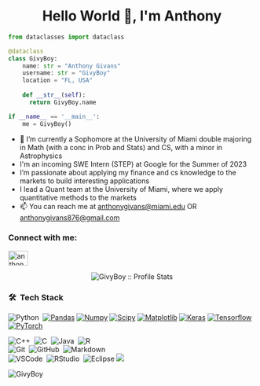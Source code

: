 <h1 align="center">Hello World 👋, I'm Anthony</h1>

```python
from dataclasses import dataclass

@dataclass
class GivyBoy:
    name: str = "Anthony Givans"
    username: str = "GivyBoy"
    location = "FL, USA"
    
    def __str__(self):
      return GivyBoy.name

if __name__ == '__main__':
    me = GivyBoy()
```

- 🌱 I’m currently a Sophomore at the University of Miami double majoring in Math (with a conc in Prob and Stats) and CS, with a minor in Astrophysics
- I'm an incoming SWE Intern (STEP) at Google for the Summer of 2023
- I’m passionate about applying my finance and cs knowledge to the markets to build interesting applications
- I lead a Quant team at the University of Miami, where we apply quantitative methods to the markets
- 📫 You can reach me at anthonygivans@miami.edu OR anthonygivans876@gmail.com

<h3 align="left">Connect with me:</h3>
<p align="left">
<a href="https://www.linkedin.com/in/anthonygivans/" target="blank"><img align="center" src="https://raw.githubusercontent.com/rahuldkjain/github-profile-readme-generator/master/src/images/icons/Social/linked-in-alt.svg" alt="anthony-givans" height="30" width="40" /></a>
</p>

<p align="center"><img src="https://github-readme-stats.vercel.app/api?username=GivyBoy&show_icons=true&theme=synthwave" alt="GivyBoy :: Profile Stats" /></p>

### 🛠 &nbsp;Tech Stack

![Python](https://img.shields.io/badge/-Python-05122A?style=flat&logo=python)&nbsp;
  [![Pandas](https://img.shields.io/badge/-Pandas-150458?style=flat&logo=Pandas&link=https://github.com/Quananhle/Python-AWS-TradingAI)](https://github.com/Quananhle/Python-AWS-TradingAI)
  [![Numpy](https://img.shields.io/badge/-Numpy-lightgray?style=flat&logo=Numpy&logoColor=white&link=https://github.com/Quananhle/Python-AWS-TradingAI)](https://github.com/Quananhle/Python-AWS-TradingAI)
  [![Scipy](https://img.shields.io/badge/-Scipy-blue?style=flat&logo=Scipy&logoColor=white&link=https://github.com/Quananhle/Python-AWS-TradingAI)](https://github.com/Quananhle/Python-AWS-TradingAI)
  [![Matplotlib](https://img.shields.io/badge/-Matplotlib-black?style=flat&logo=Matplotlib&logoColor=white&link=https://github.com/Quananhle/Python-AWS-TradingAI)](https://github.com/Quananhle/Python-AWS-TradingAI)
  [![Keras](https://img.shields.io/badge/-Keras-D00000?style=flat&logo=Keras&link=https://github.com/Quananhle/Python-AWS-TradingAI)](https://github.com/Quananhle/Python-AWS-TradingAI)
  [![Tensorflow](https://img.shields.io/badge/-Tensorflow-gray?style=flat&logo=tensorflow&link=https://github.com/Quananhle/Python-AWS-TradingAI)](https://github.com/Quananhle/Python-AWS-TradingAI) 
  [![PyTorch](https://img.shields.io/badge/-PyTorch-EE4C2C?style=flat&logo=PyTorch&logoColor=white&link=https://github.com/Quananhle/Python-AWS-TradingAI)](https://github.com/Quananhle/Python-AWS-TradingAI)

![C++](https://img.shields.io/badge/-C++-05122A?style=flat&logo=cpp)&nbsp;
![C](https://img.shields.io/badge/-C-05122A?style=flat&logo=C)&nbsp;
![Java](https://img.shields.io/badge/-Java-05122A?style=flat&logo=Java&logoColor=FFA518)&nbsp;
![R](https://img.shields.io/badge/-R-05122A?style=flat&logo=R&logoColor=276DC3)\
![Git](https://img.shields.io/badge/-Git-05122A?style=flat&logo=git)&nbsp;
![GitHub](https://img.shields.io/badge/-GitHub-05122A?style=flat&logo=github)&nbsp;
![Markdown](https://img.shields.io/badge/-Markdown-05122A?style=flat&logo=markdown)\
![VSCode](https://img.shields.io/badge/-Visual%20Studio%20Code-05122A?style=flat&logo=visual-studio-code&logoColor=007ACC)&nbsp;
![RStudio](https://img.shields.io/badge/-RStudio-05122A?style=flat&logo=rstudio)&nbsp;
![Eclipse](https://img.shields.io/badge/-Eclipse-05122A?style=flat&logo=eclipse-ide&logoColor=2C2255)
<img src="http://img.shields.io/badge/-Heroku-430098?style=flat&logo=heroku&logoColor=white">


<p align="left"> <img src="https://komarev.com/ghpvc/?username=GivyBoy&label=Profile%20views&color=0e75b6&style=flat" alt="GivyBoy" /> </p>

<!---
GivyBoy/GivyBoy is a ✨ special ✨ repository because its `README.md` (this file) appears on your GitHub profile.
You can click the Preview link to take a look at your changes.
--->
